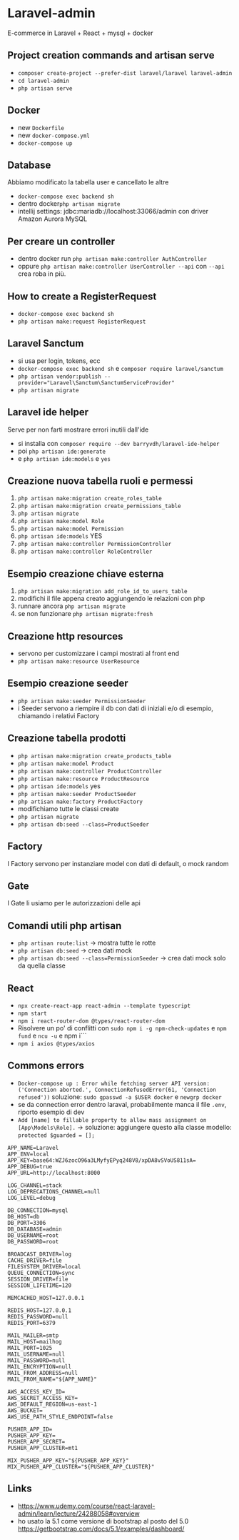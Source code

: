 # Laravel-admin

E-commerce in Laravel + React + mysql + docker

## Project creation commands and artisan serve

+ ```composer create-project --prefer-dist laravel/laravel laravel-admin```
+ ```cd laravel-admin```
+ ```php artisan serve```

## Docker

+ new ```Dockerfile```
+ new ```docker-compose.yml```
+ ```docker-compose up```

## Database

Abbiamo modificato la tabella user e cancellato le altre

+ ```docker-compose exec backend sh```
+ dentro docker```php artisan migrate```
+ intellij settings: jdbc:mariadb://localhost:33066/admin con driver Amazon Aurora MySQL

## Per creare un controller

+ dentro docker run ```php artisan make:controller AuthController```
+ oppure ```php artisan make:controller UserController --api``` con ```--api``` crea roba in più.

## How to create a RegisterRequest

+ ```docker-compose exec backend sh```
+ ```php artisan make:request RegisterRequest```

## Laravel Sanctum

+ si usa per login, tokens, ecc
+ ```docker-compose exec backend sh``` e ```composer require laravel/sanctum```
+ ```php artisan vendor:publish --provider="Laravel\Sanctum\SanctumServiceProvider"```
+ ```php artisan migrate```

## Laravel ide helper

Serve per non farti mostrare errori inutili dall'ide

+ si installa con ```composer require --dev barryvdh/laravel-ide-helper```
+ poi ```php artisan ide:generate```
+ e ```php artisan ide:models``` e ```yes```

## Creazione nuova tabella ruoli e permessi

1. ```php artisan make:migration create_roles_table```
2. ```php artisan make:migration create_permissions_table```
3. ```php artisan migrate```
4. ```php artisan make:model Role```
5. ```php artisan make:model Permission```
6. ```php artisan ide:models``` YES
7. ```php artisan make:controller PermissionController```
8. ```php artisan make:controller RoleController```

## Esempio creazione chiave esterna

1. ```php artisan make:migration add_role_id_to_users_table```
2. modifichi il file appena creato aggiungendo le relazioni con php
3. runnare ancora ```php artisan migrate```
4. se non funzionare ```php artisan migrate:fresh```

## Creazione http resources

+ servono per customizzare i campi mostrati al front end
+ ```php artisan make:resource UserResource```

## Esempio creazione seeder

+ ```php artisan make:seeder PermissionSeeder```
+ i Seeder servono a riempire il db con dati di iniziali e/o di esempio, chiamando i relativi Factory

## Creazione tabella prodotti

+ ```php artisan make:migration create_products_table```
+ ```php artisan make:model Product```
+ ```php artisan make:controller ProductController```
+ ```php artisan make:resource ProductResource```
+ ```php artisan ide:models``` yes
+ ```php artisan make:seeder ProductSeeder```
+ ```php artisan make:factory ProductFactory```
+ modifichiamo tutte le classi create
+ ```php artisan migrate```
+ ```php artisan db:seed --class=ProductSeeder```

## Factory

I Factory servono per instanziare model con dati di default, o mock random

## Gate

I Gate li usiamo per le autorizzazioni delle api

## Comandi utili php artisan

+ ```php artisan route:list``` -> mostra tutte le rotte
+ ```php artisan db:seed``` -> crea dati mock
+ ```php artisan db:seed --class=PermissionSeeder``` -> crea dati mock solo da quella classe

## React

+ ```npx create-react-app react-admin --template typescript```
+ ```npm start```
+ ```npm i react-router-dom @types/react-router-dom```
+ Risolvere un po' di conflitti con ```sudo npm i -g npm-check-updates``` e ```npm fund``` e ```ncu -u``` e npm i```
+ ```npm i axios @types/axios```

## Commons errors

+ ```Docker-compose up : Error while fetching server API version: ('Connection aborted.', ConnectionRefusedError(61, 'Connection refused'))```
  soluzione: ```sudo gpasswd -a $USER docker``` e ```newgrp docker```
+ se da connection error dentro laraval, probabilmente manca il file ```.env```, riporto esempio di dev
+ ```Add [name] to fillable property to allow mass assignment on [App\Models\Role].``` -> soluzione: aggiungere questo alla classe modello: ```protected $guarded = [];```

```
APP_NAME=Laravel
APP_ENV=local
APP_KEY=base64:WZJ6zocO96a3LMyfyEPyq248V8/xpDA8vSVoUS811sA=
APP_DEBUG=true
APP_URL=http://localhost:8000

LOG_CHANNEL=stack
LOG_DEPRECATIONS_CHANNEL=null
LOG_LEVEL=debug

DB_CONNECTION=mysql
DB_HOST=db
DB_PORT=3306
DB_DATABASE=admin
DB_USERNAME=root
DB_PASSWORD=root

BROADCAST_DRIVER=log
CACHE_DRIVER=file
FILESYSTEM_DRIVER=local
QUEUE_CONNECTION=sync
SESSION_DRIVER=file
SESSION_LIFETIME=120

MEMCACHED_HOST=127.0.0.1

REDIS_HOST=127.0.0.1
REDIS_PASSWORD=null
REDIS_PORT=6379

MAIL_MAILER=smtp
MAIL_HOST=mailhog
MAIL_PORT=1025
MAIL_USERNAME=null
MAIL_PASSWORD=null
MAIL_ENCRYPTION=null
MAIL_FROM_ADDRESS=null
MAIL_FROM_NAME="${APP_NAME}"

AWS_ACCESS_KEY_ID=
AWS_SECRET_ACCESS_KEY=
AWS_DEFAULT_REGION=us-east-1
AWS_BUCKET=
AWS_USE_PATH_STYLE_ENDPOINT=false

PUSHER_APP_ID=
PUSHER_APP_KEY=
PUSHER_APP_SECRET=
PUSHER_APP_CLUSTER=mt1

MIX_PUSHER_APP_KEY="${PUSHER_APP_KEY}"
MIX_PUSHER_APP_CLUSTER="${PUSHER_APP_CLUSTER}"
```

## Links

+ https://www.udemy.com/course/react-laravel-admin/learn/lecture/24288058#overview
+ ho usato la 5.1 come versione di bootstrap al posto del 5.0 https://getbootstrap.com/docs/5.1/examples/dashboard/
